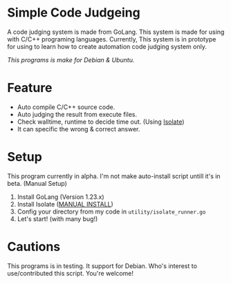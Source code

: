 # Simple Code Judgeing
A code judging system is made from GoLang. This system is made for using with C/C++ programing languages.
Currently, This system is in prototype for using to learn how to create automation code judging system only.

*This programs is make for Debian & Ubuntu.*

# Feature
- Auto compile C/C++ source code.
- Auto judging the result from execute files.
- Check walltime, runtime to decide time out. (Using [Isolate](https://github.com/ioi/isolate))
- It can specific the wrong & correct answer.

# Setup
This program currently in alpha. I'm not make auto-install script untill it's in beta.
(Manual Setup)
1) Install GoLang (Version 1.23.x)
2) Install Isolate ([MANUAL INSTALL](https://www.ucw.cz/moe/isolate.1.html#_installation))
3) Config your directory from my code in `utility/isolate_runner.go`
3) Let's start! (with many bug!)

# Cautions
This programs is in testing. It support for Debian.
Who's interest to use/contributed this script. You're welcome!